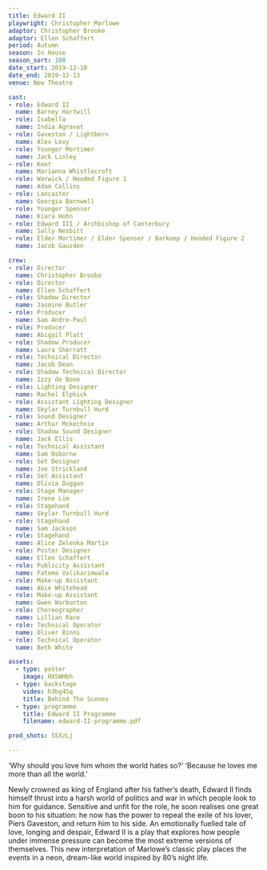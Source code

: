 ```yaml
---
title: Edward II
playwright: Christopher Marlowe
adaptor: Christopher Brooke
adaptor: Ellen Schaffert
period: Autumn
season: In House
season_sort: 100
date_start: 2019-12-10
date_end: 2019-12-13
venue: New Theatre

cast:
- role: Edward II
  name: Barney Hartwill
- role: Isabella
  name: India Agravat
- role: Gaveston / Lightborn
  name: Alex Levy
- role: Younger Mortimer
  name: Jack Linley
- role: Kent
  name: Marianna Whistlecroft
- role: Warwick / Hooded Figure 1
  name: Adam Collins
- role: Lancaster
  name: Georgia Barnwell
- role: Younger Spenser
  name: Kiara Hohn
- role: Edward III / Archbishop of Canterbury
  name: Sally Nesbitt
- role: Elder Mortimer / Elder Spenser / Barkeep / Hooded Figure 2
  name: Jacob Gausden

crew:
- role: Director
  name: Christopher Brooke
- role: Director
  name: Ellen Schaffert
- role: Shadow Director
  name: Jasmine Butler
- role: Producer
  name: Sam Andre-Paul
- role: Producer
  name: Abigail Platt
- role: Shadow Producer
  name: Laura Sherratt
- role: Technical Director 
  name: Jacob Dean 
- role: Shadow Technical Director
  name: Izzy de Bono
- role: Lighting Designer 
  name: Rachel Elphick
- role: Assistant Lighting Designer 
  name: Skylar Turnbull Hurd
- role: Sound Designer 
  name: Arthur Mckechnie
- role: Shadow Sound Designer
  name: Jack Ellis
- role: Technical Assistant
  name: Sam Osborne
- role: Set Designer
  name: Joe Strickland
- role: Set Assistant
  name: Olivia Duggan
- role: Stage Manager 
  name: Irene Lim
- role: Stagehand
  name: Skylar Turnbull Hurd
- role: Stagehand
  name: Sam Jackson
- role: Stagehand
  name: Alice Zelenka Martin
- role: Poster Designer 
  name: Ellen Schaffert
- role: Publicity Assistant
  name: Fatema Valikarimwala
- role: Make-up Assistant 
  name: Abie Whitehead
- role: Make-up Assistant 
  name: Gwen Warburton
- role: Choreographer
  name: Lillian Race
- role: Technical Operator
  name: Oliver Binns
- role: Technical Operator
  name: Beth White

assets:
  - type: poster
    image: HXSWHbh
  - type: backstage
    video: h3bg4Sq
    title: Behind The Scenes
  - type: programme
    title: Edward II Programme
    filename: edward-II-programme.pdf

prod_shots: S5XzLj

---
```


‘Why should you love him whom the world hates so?’
‘Because he loves me more than all the world.’

Newly crowned as king of England after his father’s death, Edward II finds himself thrust into a harsh
world of politics and war in which people look to him for guidance. Sensitive and unfit for the role,
he soon realises one great boon to his situation: he now has the power to repeal the exile of his
lover, Piers Gaveston, and return him to his side.
An emotionally fuelled tale of love, longing and despair, Edward II is a play that explores how people
under immense pressure can become the most extreme versions of themselves. This new
interpretation of Marlowe’s classic play places the events in a neon, dream-like world inspired by
80’s night life.
